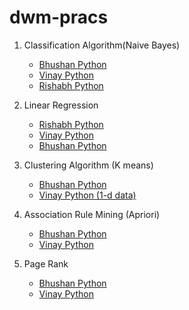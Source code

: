 # dwm-pracs

1. Classification Algorithm(Naive Bayes)
    - [Bhushan Python](https://github.com/bhushan-borole/dwm-pracs/blob/master/naive_bayes/naive_bayes_pandas.py)
    - [Vinay Python](https://github.com/bhushan-borole/dwm-pracs/blob/master/naive_bayes/nb_csv_vinay.py)  
    - [Rishabh Python](https://github.com/bhushan-borole/dwm-pracs/blob/master/naive_bayes/nb_rishabh.py)  
  
2. Linear Regression
    - [Rishabh Python](https://github.com/bhushan-borole/dwm-pracs/tree/master/linear_regression/rishabh)
    - [Vinay Python](https://github.com/vinay-deshmukh/DWM_Codes/blob/master/dwm-linear-regression/lin_reg.py)  
    - [Bhushan Python](https://github.com/bhushan-borole/dwm-pracs/tree/master/linear_regression/bhushan)

3. Clustering Algorithm (K means)
    - [Bhushan Python](https://github.com/bhushan-borole/dwm-pracs/blob/master/clustering/kmeans_clustering.py)
    - [Vinay Python (1-d data)](https://github.com/vinay-deshmukh/DWM_Codes/blob/master/dwm-kmeans/kmeans_new.py)

4. Association Rule Mining (Apriori)
   - [Bhushan Python](https://github.com/bhushan-borole/dwm-pracs/tree/master/apriori)
   - [Vinay Python](https://github.com/vinay-deshmukh/DWM_Codes/blob/master/dwm-apriori-algorithm/apriori_new.py)

5. Page Rank
   - [Bhushan Python](https://github.com/bhushan-borole/dwm-pracs/tree/master/pagerank)
   - [Vinay Python](https://github.com/vinay-deshmukh/DWM_Codes/blob/master/dwm-page-rank/page_rank.py)
